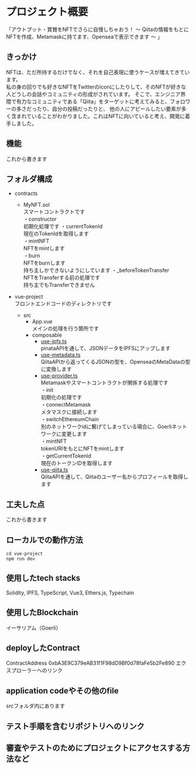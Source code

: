 # プロジェクト概要
「アウトプット・賞賛をNFTでさらに自慢しちゃおう！ 〜 Qiitaの情報をもとにNFTを作成、Metamaskに持てます、Openseaで表示できます 〜 」

## きっかけ
NFTは、ただ所持するだけでなく、それを自己表現に使うケースが増えてきています。  
私の身の回りでも好きなNFTをTwitterのiconにしたりして、そのNFTが好きな人どうしの会話やコミュニティの形成がされています。
そこで、エンジニア界隈で有力なコミュニティである「Qiita」をターゲットに考えてみると、フォロワーの多さだったり、自分の投稿だったりと、
他の人にアピールしたい要素が多く含まれていることがわかりました。これはNFTに向いていると考え、開発に着手しました。

## 機能
これから書きます

## フォルダ構成
- contracts<br>
  - MyNFT.sol<br>
    スマートコントラクトです<br>
    ・constructor<br>
      初期化処理です
    ・currentTokenId<br>
      現在のTokenIdを取得します<br>
    ・mintNFT<br>
      NFTをmintします<br>
    ・burn<br>
      NFTをburnします<br>持ち主しかできないようにしています
    ・_beforeTokenTransfer<br>
      NFTをTransferする前の処理です<br>持ち主でもTransferできません
      
- vue-project<br>
フロントエンドコードのディレクトリです<br>
  - src<br>
    - App.vue<br>
      メインの処理を行う箇所です
    - composable<br>
      - [use-ipfs.ts](https://github.com/3tomcha/QiitaSBT/blob/master/vue-project/src/composable/use-ipfs.ts)<br>
        pinataAPIを通して、JSONデータをIPFSにアップします<br>
      - [use-metadata.ts](https://github.com/3tomcha/QiitaSBT/blob/master/vue-project/src/composable/use-metadata.ts)<br>
        QiitaAPIから返ってくるJSONの型を、OpenseaのMetaDataの型に変換します<br>
      - [use-provider.ts](https://github.com/3tomcha/QiitaSBT/blob/master/vue-project/src/composable/use-provider.ts)<br>
        Metamaskやスマートコントラクトが関係する処理です<br>
        ・init<br>
        初期化の処理です<br>
        ・connectMetamask<br>
        メタマスクに接続します<br>
        ・switchEthereumChain<br>
        別のネットワークidに繋げてしまっている場合に、Goerliネットワークに変更します<br>
        ・mintNFT<br>
        tokenURIをもとにNFTをmintします<br>
        ・getCurrentTokenId<br>
        現在のトークンIDを取得します<br>
      - [use-qiita.ts](https://github.com/3tomcha/QiitaSBT/blob/master/vue-project/src/composable/use-qiita.ts)<br>
        QiitaAPIを通して、Qiitaのユーザー名からプロフィールを取得します<br>

## 工夫した点
これから書きます

## ローカルでの動作方法
```shell
cd vue-project
npm run dev
```


## 使用したtech stacks
Solidity, IPFS, TypeScript, Vue3, Ethers.js, Typechain

## 使用したBlockchain
イーサリアム（Goerli）

## deployしたContract
ContractAddress
0xbA3E9C379eAB31f1F98dD9Bf0d78faFe5b2Fe890
エクスプローラーへのリンク

## application codeやその他のfile
srcフォルダ内にあります

## テスト手順を含むリポジトリへのリンク

## 審査やテストのためにプロジェクトにアクセスする方法など
